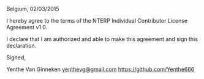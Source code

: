 Belgium, 02/03/2015

I hereby agree to the terms of the NTERP Individual Contributor License
Agreement v1.0.

I declare that I am authorized and able to make this agreement and sign this
declaration.

Signed,

Yenthe Van Ginneken yenthevg@gmail.com https://github.com/Yenthe666
